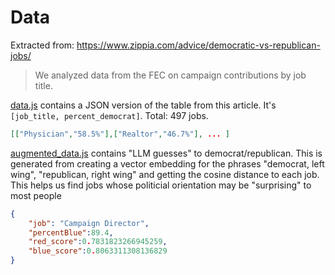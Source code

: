 # Data

Extracted from: https://www.zippia.com/advice/democratic-vs-republican-jobs/

> We analyzed data from the FEC on campaign contributions by job title.

[data.js](./data.js) contains a JSON version of the table from this article. It's `[job_title, percent_democrat]`. Total: 497 jobs.

```json
[["Physician","58.5%"],["Realtor","46.7%"], ... ]
```

[augmented_data.js](./augmented_data.js) contains "LLM guesses" to democrat/republican. This is generated from creating a vector embedding for the phrases "democrat, left wing", "republican, right wing" and getting the cosine distance to each job. This helps us find jobs whose politicial orientation may be "surprising" to most people 

```json
{ 
    "job": "Campaign Director",
    "percentBlue":89.4,
    "red_score":0.7831823266945259,
    "blue_score":0.8063311308136829
}
```